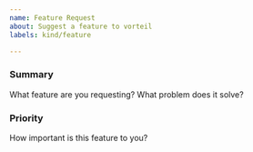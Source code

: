 ```yaml
---
name: Feature Request
about: Suggest a feature to vorteil
labels: kind/feature

---
```


### Summary

What feature are you requesting? What problem does it solve?

### Priority

How important is this feature to you? 
